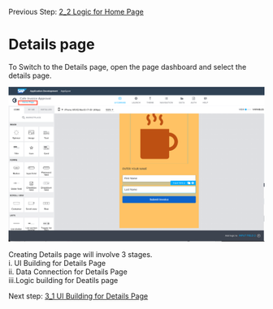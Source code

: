 Previous Step: <a href="https://github.com/SAP-samples/process-automation-enablement/blob/main/Workshops/LCNC_Roadshow/AppGyver/2%20Home%20Page/2_2%20Logic%20Building/Readme.md">  2_2 Logic for Home Page</a>

# Details page

To Switch to the Details page, open the page dashboard and select the details page.


![Pagedashboard](Images/Screenshot%202022-09-20%20at%2022.01.58.png)

Creating Details page will involve 3 stages. <br>
i. UI Building for Details Page<br>
ii. Data Connection for Details Page<br>
iii.Logic building for Deatils page<br>

Next step: <a href="https://github.com/SAP-samples/process-automation-enablement/tree/main/Workshops/LCNC_Roadshow/AppGyver/3%20Details%20Page/3_1%20UI%20Building%20for%20Details%20page/Readme.md">3_1 UI Building for Details Page</a>
